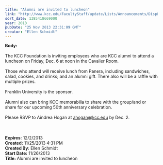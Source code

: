```yaml
---
title: "Alumni are invited to luncheon"
link: "http://www.kcc.edu/FacultyStaff/update/Lists/Announcements/DispForm.aspx?ID=1346"
sort_date: 1385418669000
year: 2013
pubDate: "25 Nov 2013 22:31:09 GMT"
creator: "Ellen Schmidt"
---
```


<div><b>Body:</b> <div class="ExternalClass5ADA24B08F8646BB9BDE763167AF8AE2">
<div><br />The KCC Foundation is inviting employees who are KCC alumni to attend a luncheon on Friday, Dec. 6 at noon in the Cavalier Room. </div>
<div> </div>
<div>Those who attend will receive lunch from Panera, including sandwiches, salad, cookies, and drinks; and an alumni gift. There also will be a raffle with multiple prizes.</div>
<div> </div>
<div>Franklin University is the sponsor. </div>
<div> </div>
<div>Alumni also can bring KCC memorabilia to share with the group/and or share for our upcoming 50th anniversary celebration. </div>
<div> </div>
<div>Please RSVP to Aindrea Hogan at <a href="mailto:ahogan@kcc.edu">ahogan@kcc.edu</a> by Dec. 2.</div>
<div> </div>
<div><br /> </div></div></div>
<div><b>Expires:</b> 12/2/2013</div>
<div><b>Created:</b> 11/25/2013 4:31 PM</div>
<div><b>Created By:</b> Ellen Schmidt</div>
<div><b>Start Date:</b> 11/26/2013</div>
<div><b>Title:</b> Alumni are invited to luncheon</div>

